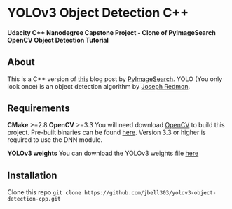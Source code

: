 # YOLOv3 Object Detection C++
#### Udacity C++ Nanodegree Capstone Project - Clone of PyImageSearch OpenCV Object Detection Tutorial

## About
This is a C++ version of [this](https://www.pyimagesearch.com/2018/11/12/yolo-object-detection-with-opencv/) blog post by [PyImageSearch](pyimagesearch.com).
YOLO (You only look once) is an object detection algorithm by [Joseph Redmon](pjreddie.com).

## Requirements
**CMake** >=2.8
**OpenCV** >=3.3 You will need download [OpenCV](opencv.org) to build this project. Pre-built binaries can be found [here](opencv.org/releases). Version 3.3 or higher is required to use the DNN module.

**YOLOv3 weights** You can download the YOLOv3 weights file [here](https://pjreddie.com/media/files/yolov3.weights)

## Installation
Clone this repo `git clone https://github.com/jbell303/yolov3-object-detection-cpp.git`
